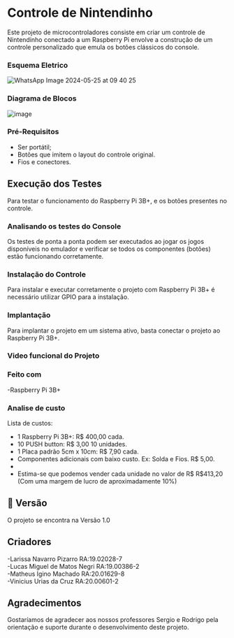 # Controle de Nintendinho

Este projeto de microcontroladores consiste em criar um controle de Nintendinho conectado a um Raspberry Pi envolve a construção de um controle personalizado que emula os botões clássicos do console.


### Esquema Eletrico

![WhatsApp Image 2024-05-25 at 09 40 25](https://github.com/luckmigz/microcontroladores/assets/54560901/6e415620-7a3d-41e6-982f-65e82f091a9a)


### Diagrama de Blocos

![image](https://github.com/luckmigz/microcontroladores/assets/81933900/f83177d7-6a21-416e-8865-31775085df8e)



### Pré-Requisitos

- Ser portátil;
- Botões que imitem o layout do controle original.
- Fios e conectores.

## Execução dos Testes

Para testar o funcionamento do Raspberry Pi 3B+, e os botões presentes no controle.

### Analisando os testes do Console

Os testes de ponta a ponta podem ser executados ao jogar os jogos disponíveis no emulador e verificar se todos os componentes (botões) estão funcionando corretamente.

### Instalação do Controle

Para instalar e executar corretamente o projeto com Raspberry Pi 3B+ é necessário utilizar GPIO para a instalação.

### Implantação

Para implantar o projeto em um sistema ativo, basta conectar o projeto ao Raspberry Pi 3B+.

### Video funcional do Projeto






















### Feito com

-Raspberry Pi 3B+ 

 
### Analise de custo
Lista de custos:

- 1 Raspberry Pi 3B+: R$ 400,00 cada.  
- 10 PUSH button: R$ 3,00 10 unidades.
- 1 Placa padrão 5cm x 10cm: R$ 7,90 cada.
- Componentes adicionais com baixo custo. Ex: Solda e Fios. R$ 5,00.
- 
- Estima-se que podemos vender cada unidade no valor de R$ R$413,20 (Com uma margem de lucro de aproximadamente 10%)

## 📌 Versão

O projeto se encontra na Versão 1.0

## Criadores
-Larissa Navarro Pizarro     RA:19.02028-7 </br>
-Lucas Miguel de Matos Negri RA:19.00386-2 </br>
-Matheus Igino Machado       RA:20.01629-8 </br>
-Vinicius Urias da Cruz      RA:20.00601-2 </br>

## Agradecimentos

Gostaríamos de agradecer aos nossos professores Sergio e Rodrigo pela orientação e suporte durante o desenvolvimento deste projeto.

